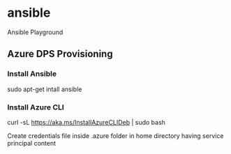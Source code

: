 # ansible
Ansible Playground

## Azure DPS Provisioning
### Install Ansible
sudo apt-get intall ansible </br>
### Install Azure CLI
curl -sL https://aka.ms/InstallAzureCLIDeb | sudo bash </br>

Create credentials file inside .azure folder in home directory having service principal content </br>
